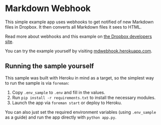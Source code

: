 # Markdown Webhook

This simple example app uses webhooks to get notified of new Markdown files in Dropbox. It then converts all Markdown files it sees to HTML.

Read more about webhooks and this example on [the Dropbox developers site](https://www.dropbox.com/developers/webhooks/tutorial).

You can try the example yourself by visiting [mdwebhook.herokuapp.com](https://mdwebhook.herokuapp.com).

## Running the sample yourself

This sample was built with Heroku in mind as a target, so the simplest way to run the sample is via `foreman`:

1. Copy `.env_sample` to `.env` and fill in the values.
2. Run `pip install -r requirements.txt` to install the necessary modules.
3. Launch the app via `foreman start` or deploy to Heroku.

You can also just set the required environment variables (using `.env_sample` as a guide) and run the app directly with `python app.py`.
